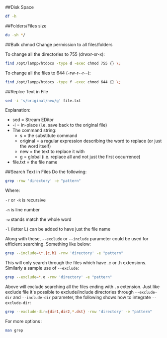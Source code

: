 ##Disk Space
```bash
df -h
```
##Folders/Files size
```bash
du -sh */
```
##Bulk chmod
Change permission to all files/folders

To change all the directories to 755 (drwxr-xr-x):
```bash
find /opt/lampp/htdocs -type d -exec chmod 755 {} \;
```
To change all the files to 644 (-rw-r--r--):
```bash
find /opt/lampp/htdocs -type f -exec chmod 644 {} \;
```
##Replce Text in File
```bash
sed -i 's/original/new/g' file.txt
```
Explanation:

* sed = Stream EDitor
* -i = in-place (i.e. save back to the original file)
* The command string:
    * s = the substitute command
    * original = a regular expression describing the word to replace (or just the word itself)
    * new = the text to replace it with
    * g = global (i.e. replace all and not just the first occurrence)
* file.txt = the file name


##Search Text in Files
Do the following:
```bash
grep -rnw 'directory' -e "pattern"
```
Where:

`-r` or `-R` is recursive

`-n` is line number

`-w` stands match the whole word

`-l` (letter L) can be added to have just the file name

Along with these, `--exclude` or `--include` parameter could be used for efficient searching. Something like below:
```bash
grep --include=\*.{c,h} -rnw 'directory' -e "pattern"
```
This will only search through the files which have .c or .h extensions. Similarly a sample use of `--exclude`:
```bash
grep --exclude=*.o -rnw 'directory' -e "pattern"
```
Above will exclude searching all the files ending with `.o` extension. Just like exclude file it's possible to exclude/include directories through `--exclude-dir` and `--include-dir` parameter, the following shows how to integrate `--exclude-dir`:
```bash
grep --exclude-dir={dir1,dir2,*.dst} -rnw 'directory' -e "pattern"
```

For more options :
```bash
man grep
```